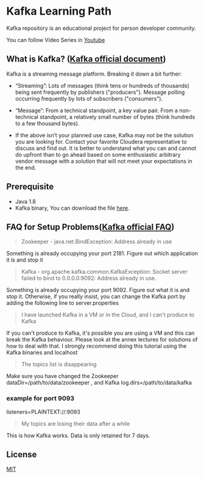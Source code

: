 # Kafka Learning Path
Kafka repository is an educational project for person developer community.

You can follow Video Series in [Youtube](https://youtube.com/playlist?list=PLKmjtHAd1JMe3F-Q9j4UY9qVWwT9HGM05)
## What is Kafka? ([Kafka official document](https://kafka.apache.org/documentation/))
Kafka is a streaming message platform. Breaking it down a bit further:

- “Streaming”: Lots of messages (think tens or hundreds of thousands) being sent frequently by publishers ("producers"). Message polling occurring frequently by lots of subscribers ("consumers").

- “Message”: From a technical standpoint, a key value pair. From a non-technical standpoint, a relatively small number of bytes (think hundreds to a few thousand bytes).

- If the above isn’t your planned use case, Kafka may not be the solution you are looking for. Contact your favorite Cloudera representative to discuss and find out. It is better to understand what you can and cannot do upfront than to go ahead based on some enthusiastic arbitrary vendor message with a solution that will not meet your expectations in the end.


## Prerequisite 

- Java 1.8
- Kafka binary, You can download the file [here](https://kafka.apache.org/downloads).

## FAQ for Setup Problems([Kafka official FAQ](https://cwiki.apache.org/confluence/display/KAFKA/FAQ))


> Zookeeper - java.net.BindException: Address already in use

Something is already occupying your port 2181. Figure out which application it is and stop it

> Kafka - org.apache.kafka.common.KafkaException: Socket server failed to bind to 0.0.0.0:9092: Address already in use.

Something is already occupying your port 9092. Figure out what it is and stop it.
Otherwise, if you really insist, you can change the Kafka port by adding the following line to server.properties

> I have launched Kafka in a VM or in the Cloud, and I can't produce to Kafka

If you can't produce to Kafka, it's possible you are using a VM and this can break the Kafka behaviour. Please look at the annex lectures for solutions of how to deal with that. I strongly recommend doing this tutorial using the Kafka binaries and localhost

> The topics list is disappearing

Make sure you have changed the Zookeeper dataDir=/path/to/data/zookeeper , and Kafka log.dirs=/path/to/data/kafka

### example for port 9093
listeners=PLAINTEXT://:9093
> My topics are losing their data after a while

This is how Kafka works. Data is only retained for 7 days.



## License
[MIT](https://choosealicense.com/licenses/mit/)
